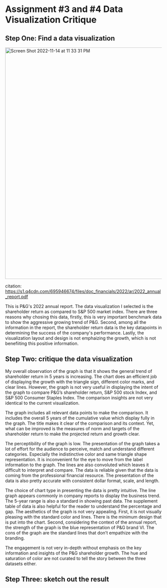 # Assignment #3 and #4 Data Visualization Critique 

## Step One: Find a data visualization 

<img width="742" alt="Screen Shot 2022-11-14 at 11 33 31 PM" src="https://user-images.githubusercontent.com/101652566/202324049-0009bdb2-ed1e-48a2-b604-6d04fe8b8c3e.png">

citation: https://s1.q4cdn.com/695946674/files/doc_financials/2022/ar/2022_annual_report.pdf

This is P&G's 2022 annual report. The data visualization I selected is the shareholder return as compared to S&P 500 market index. There are three reasons why chosing this data, firstly, this is very important benchmark data to show the aggressive growing trend of P&G. Second, among all the information in the report, the shareholder return data is the key datapoints in determining the success of the company's performance. Lastly, the visualization layout and design is not emphaizing the growth, which is not benefiiting this positive information. 

## Step Two: critique the data visualization 

My overall observation of the graph is that it shows the general trend of shareholder return in 5 years is increasing. The chart does an efficient job of displaying the growth with the triangle sign, different color marks, and clear lines. However, the graph is not very useful in displaying the intent of the graph to compare P&G’s shareholder return, S&P 500 stock Index, and S&P 500 Consumer Staples Index. The comparison insights are not very identical to the current visualization.    

The graph includes all relevant data points to make the comparison. It includes the overall 5 years of the cumulative value which display fully in the graph. The title makes it clear of the comparison and its context. Yet, what can be improved is the measures of norm and targets of the shareholder return to make the projected return and growth clear.    

The perceptibility of the graph is low. The presentation of the graph takes a lot of effort for the audience to perceive, match and understand different categories. Especially the indistinctive color and same triangle shape representation. It is inconvenient for the eye to move from the label information to the graph. The lines are also convoluted which leaves it difficult to interpret and compare. 
The data is reliable given that the data is coming from the professional financial resource. The presentation of the data is also pretty accurate with consistent dollar format, scale, and length. 

The choice of chart type in presenting the data is pretty intuitive. The line graph appears commonly in company reports to display the business trend. The 5-year range is also a standard in showing past data. The supplement table of data is also helpful for the reader to understand the percentage and gap. 
The aesthetics of the graph is not very appealing. First, it is not visually pleasing with the standard color and lines. There is the minimum design that is put into the chart. Second, considering the context of the annual report, the strength of the graph is the blue representation of P&G brand VI. The cons of the graph are the standard lines that don’t empathize with the branding. 

The engagement is not very in-depth without emphasis on the key information and insights of the P&G shareholder growth. The hue and saturation of color are not curated to tell the story between the three datasets either. 

## Step Three: sketch out the result 



